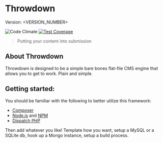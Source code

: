 # Throwdown

Version: <VERSION_NUMBER>

![Code Climate](https://d3s6mut3hikguw.cloudfront.net/github/gigglebox/Throwdown/badges/gpa.svg)
[![Test Coverage](https://codeclimate.com/github/gigglebox/Throwdown/badges/coverage.svg)](https://codeclimate.com/github/gigglebox/Throwdown)

> Putting your content into submission


## About Throwdown

Throwdown is designed to be a simple bare bones flat-file CMS engine that allows you to get to work. Plain and simple.


## Getting started:

You should be familiar with the following to better utilize this framework:

- [Composer](https://getcomposer.org/)
- [Node.js](http://nodejs.org/) and [NPM](http://npmjs.org/)
- [Dispatch PHP](https://github.com/noodlehaus/dispatch)

Then add whatever you like! Template how you want, setup a MySQL or a SQLite db, hook up a Mongo instance, setup a build process.

